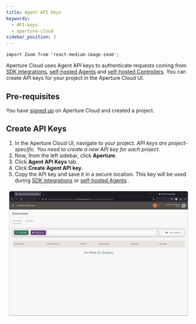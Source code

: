 ```yaml
---
title: Agent API Keys
keywords:
  - API-keys
  - aperture-cloud
sidebar_position: 2
---
```


```mdx-code-block
import Zoom from 'react-medium-image-zoom';
```

Aperture Cloud uses Agent API keys to authenticate requests coming from
[SDK integrations](/sdk/sdk.md), [self-hosted Agents][Agents] and [self-hosted
Controllers][Controllers]. You can create API keys for your project in the
Aperture Cloud UI.

## Pre-requisites

You have [signed up][sign-up] on Aperture Cloud and created a project.

## Create API Keys

1. In the Aperture Cloud UI, navigate to your project. _API keys are
   project-specific. You need to create a new API key for each project._
2. Now, from the left sidebar, click **Aperture**.
3. Click **Agent API Keys** tab.
4. Click **Create Agent API key**.
5. Copy the API key and save it in a secure location. This key will be used
   during [SDK integrations](/sdk/sdk.md) or [self-hosted Agents][Agents] .

![API Keys](./assets/api-keys.gif "Creating API Keys for sudhanshu-demo-docs project")

[sign-up]: /get-started/sign-up.md
[Agents]: /self-hosting/agent/agent.md
[Controllers]: /self-hosting/controller/controller.md
